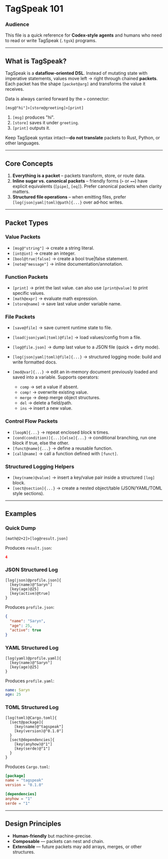 # TagSpeak 101

### Audience

This file is a quick reference for **Codex-style agents** and humans who need to read or write TagSpeak (`.tgsk`) programs.

---

## What is TagSpeak?

TagSpeak is a **dataflow-oriented DSL**. Instead of mutating state with imperative statements, values move left → right through chained **packets**. Each packet has the shape `[packet@arg]` and transforms the value it receives.

Data is always carried forward by the `>` connector:

```tgsk
[msg@"hi"]>[store@greeting]>[print]
```

1. `[msg]` produces "hi".
2. `[store]` saves it under `greeting`.
3. `[print]` outputs it.

Keep TagSpeak syntax intact—**do not translate** packets to Rust, Python, or other languages.

---

## Core Concepts

1. **Everything is a packet** – packets transform, store, or route data.
2. **Inline sugar vs. canonical packets** – friendly forms (`>` or `==`) have explicit equivalents (`[pipe]`, `[eq]`). Prefer canonical packets when clarity matters.
3. **Structured file operations** – when emitting files, prefer `[log(json|yaml|toml)@path]{...}` over ad‑hoc writes.

---

## Packet Types

### Value Packets

* `[msg@"string"]` → create a string literal.
* `[int@int]` → create an integer.
* `[bool@true|false]` → create a bool true|false statement.
* `[note@"message"]` → inline documentation/annotation.

### Function Packets

* `[print]` → print the last value. can also use `[print@value]` to print specific values.
* `[math@expr]` → evaluate math expression.
* `[store@name]` → save last value under variable name.

### File Packets

* `[save@file]` → save current runtime state to file.
* `[load(json|yaml|toml)@file]` → load values/config from a file.
* `[log@file.json]` → dump last value to a JSON file (quick + dirty mode).
* `[log(json|yaml|toml)@file]{...}` → structured logging mode: build and write formatted docs.
* `[mod@var]{...}` → edit an in-memory document previously loaded and saved into a variable. Supports operators:

  * `comp` → set a value if absent.
  * `comp!` → overwrite existing value.
  * `merge` → deep merge object structures.
  * `del` → delete a field/path.
  * `ins` → insert a new value.

### Control Flow Packets

* `[loopN]{...}` → repeat enclosed block `N` times.
* `[cond(condition)]{...}[else]{...}` → conditional branching, run one block if true, else the other.
* `[funct@name]{...}` → define a reusable function.
* `[call@name]` → call a function defined with `[funct]`.

### Structured Logging Helpers

* `[key(name)@value]` → insert a key/value pair inside a structured `[log]` block.
* `[sect@section]{...}` → create a nested object/table (JSON/YAML/TOML style sections).

---

## Examples

### Quick Dump

```tgsk
[math@2+2]>[log@result.json]
```

Produces `result.json`:

```json
4
```

### JSON Structured Log

```tgsk
[log(json)@profile.json]{
  [key(name)@"Saryn"]
  [key(age)@25]
  [key(active)@true]
}
```

Produces `profile.json`:

```json
{
  "name": "Saryn",
  "age": 25,
  "active": true
}
```

### YAML Structured Log

```tgsk
[log(yaml)@profile.yaml]{
  [key(name)@"Saryn"]
  [key(age)@25]
}
```

Produces `profile.yaml`:

```yaml
name: Saryn
age: 25
```

### TOML Structured Log

```tgsk
[log(toml)@Cargo.toml]{
  [sect@package]{
    [key(name)@"tagspeak"]
    [key(version)@"0.1.0"]
  }
  [sect@dependencies]{
    [key(anyhow)@"1"]
    [key(serde)@"1"]
  }
}
```

Produces `Cargo.toml`:

```toml
[package]
name = "tagspeak"
version = "0.1.0"

[dependencies]
anyhow = "1"
serde = "1"
```

---

## Design Principles

* **Human-friendly** but machine-precise.
* **Composable** — packets can nest and chain.
* **Extensible** — future packets may add arrays, merges, or other structures.
